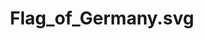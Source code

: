 ---
title: "Flag_of_Germany.svg"
picture: "/assets/wikimedia-flags-countries/Flag_of_Germany.svg"
bookmark: "https://commons.wikimedia.org/wiki/File:Flag_of_Germany.svg"
layout: picture
license: Public Domain
permalink: /wikimedia/:title/
related:
  - Germany - Wikipedia
tags:
  - flag
  - stripes
  - Germany
  - SVG
---